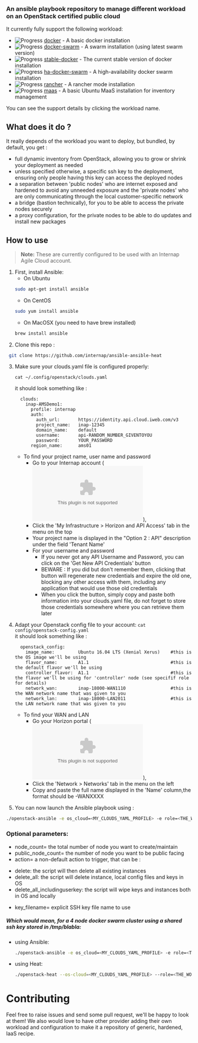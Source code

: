 ### An ansible playbook repository to manage different workload on an OpenStack certified public cloud


It currently fully support the following workload:
+ ![Progress](http://progressed.io/bar/100)   [docker](/roles/docker) - A basic docker installation
+ ![Progress](http://progressed.io/bar/100)   [docker-swarm](/roles/docker-swarm) - A swarm installation (using latest swarm version)
+ ![Progress](http://progressed.io/bar/100)   [stable-docker](/roles/stable-docker)  - The current stable version of docker installation
+ ![Progress](http://progressed.io/bar/20)    [ha-docker-swarm](/roles/ha-docker-swarm) - A high-availability docker swarm installation
+ ![Progress](http://progressed.io/bar/20)    [rancher](/roles/rancher) - A rancher mode installation
+ ![Progress](http://progressed.io/bar/40)    [maas](/roles/maas)  - A basic Ubuntu MaaS installation for inventory management

You can see the support details by clicking the workload name.

## What does it do ?
It really depends of the workload you want to deploy, but bundled, by default, you get :
- full dynamic inventory from OpenStack, allowing you to grow or shrink your deployment as needed
- unless specified otherwise, a specific ssh key to the deployment, ensuring only
people having this key can access the deployed nodes
- a separation between 'public nodes' who are internet exposed and hardened to
avoid any unneeded exposure and the 'private nodes' who are only communicating
through the local customer-specific network
- a bridge (bastion technically), for you to be able to access the private nodes securely
- a proxy configuration, for the private nodes to be able to do updates and install new packages

## How to use
> **Note:** These are currently configured to be used with an Internap Agile Cloud account.

1. First, install Ansible:
   * On Ubuntu
   ```bash
   sudo apt-get install ansible
   ```
   * On CentOS
   ```bash
   sudo yum install ansible
   ```
   * On MacOSX (you need to have brew installed)
   ```bash
   brew install ansible
   ```
2. Clone this repo :
  ```bash
   git clone https://github.com/internap/ansible-ansible-heat
  ```
3. Make sure your clouds.yaml file is configured properly:
    ```
    cat ~/.config/openstack/clouds.yaml
    ```
    it should look something like :
      ```text
        clouds:
          inap-AMSDemo1:
            profile: internap
            auth:
              auth_url:       https://identity.api.cloud.iweb.com/v3
              project_name:   inap-12345
              domain_name:    default
              username:       api-RANDOM_NUMBER_GIVENTOYOU
              password:       YOUR_PASSWORD
            region_name:      ams01
      ```

    * To find your project name, user name and password
      * Go to your Internap account (![login.internap.com](login.internap.com)),
      * Click the 'My Infrastructure > Horizon and API Access' tab in the menu on the top
      * Your project name is displayed in the "Option 2 : API" description under the field 'Tenant Name'
      * For your username and password
        * If you never got any API Username and Password, you can click on the 'Get New API Credentials' button
        * BEWARE : If you did but don't remember them, clicking that button will regenerate new credentials and expire the old one, blocking any other access with them, including any application that would use those old credentials
        * When you click the button, simply copy and paste both information into your clouds.yaml file, do not forget to store those credentials somewhere where you can retrieve them later

  3. Adapt your Openstack config file to your account:
    ```
    cat config/openstack-config.yaml
    ```    
    it should look something like :
      ```text
        openstack_config:
          image_name:         Ubuntu 16.04 LTS (Xenial Xerus)    #this is the OS image we'll be using
          flavor_name:        A1.1                               #this is the default flavor we'll be using
          controller_flavor:  A1.1                               #this is the flavor we'll be using for 'controller' node (see specifif role for details)
          network_wan:        inap-18000-WAN1110                 #this is the WAN network name that was given to you
          network_lan:        inap-18000-LAN2011                 #this is the LAN network name that was given to you
      ```

      * To find your WAN and LAN
        * Go your Horizon portal (![horizon.internap.com](horizon.internap.com)),
        * Click the 'Network > Networks' tab in the menu on the left
        * Copy and paste the full name displayed in the 'Name' column,the format should be <YOURPROJECTNAME>-WANXXXX

5. You can now launch the Ansible playbook using :
  ```bash
  ./openstack-ansible -e os_cloud=<MY_CLOUDS_YAML_PROFILE> -e role=<THE_WORKLOAD_NAME>
  ```

### Optional parameters:
* node_count= the total number of node you want to create/maintain
* public_node_count= the number of node you want to be public facing
* action= a non-default action to trigger, that can be :
 - delete: the script will then delete all existing instances
 - delete_all: the script will delete instance, local config files and keys in OS
 - delete_all_includinguserkey: the script will wipe keys and instances both in OS and locally
* key_filename= explicit SSH key file name to use

##### Which would mean, for a 4 node docker swarm cluster using a shared ssh key stored in /tmp/blabla:
* using Ansible:
  ```bash
  ./openstack-ansible -e os_cloud=<MY_CLOUDS_YAML_PROFILE> -e role=<THE_WORKLOAD_NAME> -e node_count=4 -e key_filename=/tmp/blabla
  ```
* using Heat:
  ```bash
  ./openstack-heat --os-cloud=<MY_CLOUDS_YAML_PROFILE> --role=<THE_WORKLOAD_NAME> --node-count=4 --key-filename=/tmp/blabla
  ```

# Contributing
Feel free to raise issues and send some pull request, we'll be happy to look at them!
We also would love to have other provider adding their own workload and configuration
to make it a repository of generic, hardened, IaaS recipe.  
